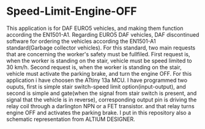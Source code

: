 # Speed-Limit-Engine-OFF
This application is for DAF EURO5 vehicles, and making them function according the EN1501-A1.
Regarding EURO5 DAF vehicles, DAF discontinued software for ordering the vehicles according the EN1501-A1 standard(Garbage collector vehicles). For this standard, two main requests that are concerning the worker's safety must be fullfiled.
First request is, when the worker is standing on the stair, vehicle must be speed limited to 30 km/h. 
Second request is, when the worker is standing on the stair, vehicle must activate the parking brake, and turn the engine OFF.
For this application i have choosen the ATtiny 13a MCU. I have programmed two ouputs, first is simple stair switch-speed limit option(input-output), and second is simple and gate(when the signal from stair switch is present, and signal that the vehicle is in reverse), corresponding output pin is driving the relay coil through a darlington NPN or a FET transistor. and that relay turns engine OFF and activates the parking brake. 
I put in this repository also a schematic representation from ALTIUM DESIGNER.  
